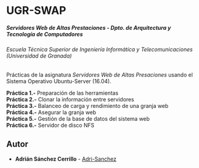 # UGR-SWAP
##### Servidores Web de Altas Prestaciones - Dpto. de Arquitectura y Tecnología de Computadores
###### Escuela Técnica Superior de Ingeniería Informática y Telecomunicaciones (Universidad de Granada)

Prácticas de la asignatura *Servidores Web de Altas Presaciones* usando el Sistema Operativo Ubuntu-Server (16.04).  

**Práctica 1.-** Preparación de las herramientas  
**Práctica 2.-** Clonar la información entre servidores  
**Práctica 3.-** Balanceo de carga y rendimiento de una granja web  
**Práctica 4.-** Asegurar la granja web  
**Práctica 5.-** Gestión de la base de datos del sistema web  
**Práctica 6.-** Servidor de disco NFS  

## Autor

* **Adrián Sánchez Cerrillo** - [Adri-Sanchez](https://github.com/Adri-Sanchez)
